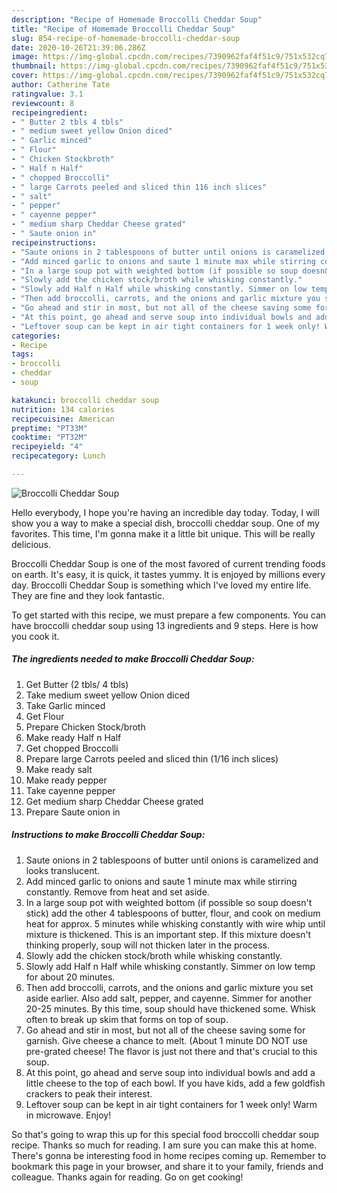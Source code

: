 ```yaml
---
description: "Recipe of Homemade Broccolli Cheddar Soup"
title: "Recipe of Homemade Broccolli Cheddar Soup"
slug: 854-recipe-of-homemade-broccolli-cheddar-soup
date: 2020-10-26T21:39:06.286Z
image: https://img-global.cpcdn.com/recipes/7390962faf4f51c9/751x532cq70/broccolli-cheddar-soup-recipe-main-photo.jpg
thumbnail: https://img-global.cpcdn.com/recipes/7390962faf4f51c9/751x532cq70/broccolli-cheddar-soup-recipe-main-photo.jpg
cover: https://img-global.cpcdn.com/recipes/7390962faf4f51c9/751x532cq70/broccolli-cheddar-soup-recipe-main-photo.jpg
author: Catherine Tate
ratingvalue: 3.1
reviewcount: 8
recipeingredient:
- " Butter 2 tbls 4 tbls"
- " medium sweet yellow Onion diced"
- " Garlic minced"
- " Flour"
- " Chicken Stockbroth"
- " Half n Half"
- " chopped Broccolli"
- " large Carrots peeled and sliced thin 116 inch slices"
- " salt"
- " pepper"
- " cayenne pepper"
- " medium sharp Cheddar Cheese grated"
- " Saute onion in"
recipeinstructions:
- "Saute onions in 2 tablespoons of butter until onions is caramelized and looks translucent."
- "Add minced garlic to onions and saute 1 minute max while stirring constantly. Remove from heat and set aside."
- "In a large soup pot with weighted bottom (if possible so soup doesn&#39;t stick) add the other 4 tablespoons of butter, flour, and cook on medium heat for approx. 5 minutes while whisking constantly with wire whip until mixture is thickened. This is an important step. If this mixture doesn&#39;t thinking properly, soup will not thicken later in the process."
- "Slowly add the chicken stock/broth while whisking constantly."
- "Slowly add Half n Half while whisking constantly. Simmer on low temp for about 20 minutes."
- "Then add broccolli, carrots, and the onions and garlic mixture you set aside earlier. Also add salt, pepper, and cayenne. Simmer for another 20-25 minutes. By this time, soup should have thickened some. Whisk often to break up skim that forms on top of soup."
- "Go ahead and stir in most, but not all of the cheese saving some for garnish. Give cheese a chance to melt. (About 1 minute DO NOT use pre-grated cheese! The flavor is just not there and that&#39;s crucial to this soup."
- "At this point, go ahead and serve soup into individual bowls and add a little cheese to the top of each bowl. If you have kids, add a few goldfish crackers to peak their interest."
- "Leftover soup can be kept in air tight containers for 1 week only! Warm in microwave. Enjoy!"
categories:
- Recipe
tags:
- broccolli
- cheddar
- soup

katakunci: broccolli cheddar soup 
nutrition: 134 calories
recipecuisine: American
preptime: "PT33M"
cooktime: "PT32M"
recipeyield: "4"
recipecategory: Lunch

---
```



![Broccolli Cheddar Soup](https://img-global.cpcdn.com/recipes/7390962faf4f51c9/751x532cq70/broccolli-cheddar-soup-recipe-main-photo.jpg)

Hello everybody, I hope you're having an incredible day today. Today, I will show you a way to make a special dish, broccolli cheddar soup. One of my favorites. This time, I'm gonna make it a little bit unique. This will be really delicious.



Broccolli Cheddar Soup is one of the most favored of current trending foods on earth. It's easy, it is quick, it tastes yummy. It is enjoyed by millions every day. Broccolli Cheddar Soup is something which I've loved my entire life. They are fine and they look fantastic.


To get started with this recipe, we must prepare a few components. You can have broccolli cheddar soup using 13 ingredients and 9 steps. Here is how you cook it.

<!--inarticleads1-->

##### The ingredients needed to make Broccolli Cheddar Soup:

1. Get  Butter (2 tbls/ 4 tbls)
1. Take  medium sweet yellow Onion diced
1. Take  Garlic minced
1. Get  Flour
1. Prepare  Chicken Stock/broth
1. Make ready  Half n Half
1. Get  chopped Broccolli
1. Prepare  large Carrots peeled and sliced thin (1/16 inch slices)
1. Make ready  salt
1. Make ready  pepper
1. Take  cayenne pepper
1. Get  medium sharp Cheddar Cheese grated
1. Prepare  Saute onion in




<!--inarticleads2-->

##### Instructions to make Broccolli Cheddar Soup:

1. Saute onions in 2 tablespoons of butter until onions is caramelized and looks translucent.
1. Add minced garlic to onions and saute 1 minute max while stirring constantly. Remove from heat and set aside.
1. In a large soup pot with weighted bottom (if possible so soup doesn&#39;t stick) add the other 4 tablespoons of butter, flour, and cook on medium heat for approx. 5 minutes while whisking constantly with wire whip until mixture is thickened. This is an important step. If this mixture doesn&#39;t thinking properly, soup will not thicken later in the process.
1. Slowly add the chicken stock/broth while whisking constantly.
1. Slowly add Half n Half while whisking constantly. Simmer on low temp for about 20 minutes.
1. Then add broccolli, carrots, and the onions and garlic mixture you set aside earlier. Also add salt, pepper, and cayenne. Simmer for another 20-25 minutes. By this time, soup should have thickened some. Whisk often to break up skim that forms on top of soup.
1. Go ahead and stir in most, but not all of the cheese saving some for garnish. Give cheese a chance to melt. (About 1 minute DO NOT use pre-grated cheese! The flavor is just not there and that&#39;s crucial to this soup.
1. At this point, go ahead and serve soup into individual bowls and add a little cheese to the top of each bowl. If you have kids, add a few goldfish crackers to peak their interest.
1. Leftover soup can be kept in air tight containers for 1 week only! Warm in microwave. Enjoy!




So that's going to wrap this up for this special food broccolli cheddar soup recipe. Thanks so much for reading. I am sure you can make this at home. There's gonna be interesting food in home recipes coming up. Remember to bookmark this page in your browser, and share it to your family, friends and colleague. Thanks again for reading. Go on get cooking!
